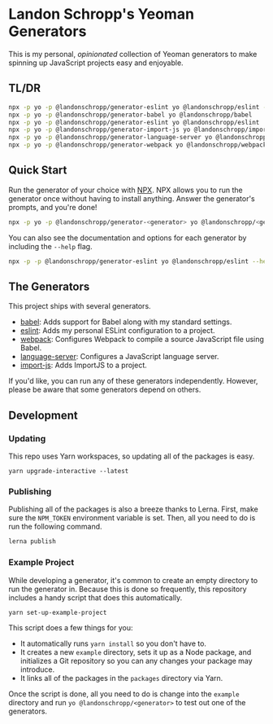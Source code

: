 # Landon Schropp's Yeoman Generators

This is my personal, *opinionated* collection of Yeoman generators to make spinning up JavaScript
projects easy and enjoyable.

## TL/DR

``` bash
npx -p yo -p @landonschropp/generator-eslint yo @landonschropp/eslint --help
npx -p yo -p @landonschropp/generator-babel yo @landonschropp/babel
npx -p yo -p @landonschropp/generator-eslint yo @landonschropp/eslint
npx -p yo -p @landonschropp/generator-import-js yo @landonschropp/import-js
npx -p yo -p @landonschropp/generator-language-server yo @landonschropp/language-server
npx -p yo -p @landonschropp/generator-webpack yo @landonschropp/webpack
```

## Quick Start

Run the generator of your choice with [NPX](https://github.com/zkat/npx). NPX allows you to run the
generator once without having to install anything. Answer the generator's prompts, and you're done!

``` sh
npx -p yo -p @landonschropp/generator-<generator> yo @landonschropp/<generator>
```

You can also see the documentation and options for each generator by including the `--help` flag.

``` sh
npx -p -p @landonschropp/generator-eslint yo @landonschropp/eslint --help
```

## The Generators

This project ships with several generators.

* [babel](packages/generator-babel/readme.md): Adds support for Babel along with my standard
  settings.
* [eslint](packages/generator-eslint/readme.md): Adds my personal ESLint configuration to a project.
* [webpack](packages/generator-webpack/readme.md): Configures Webpack to compile a source JavaScript
  file using Babel.
* [language-server](packages/generator-language-server/readme.md): Configures a JavaScript language
  server.
* [import-js](packages/generator-import-js/readme.md): Adds ImportJS to a project.

If you'd like, you can run any of these generators independently. However, please be aware that some
generators depend on others.

## Development

### Updating

This repo uses Yarn workspaces, so updating all of the packages is easy.

```
yarn upgrade-interactive --latest
```

### Publishing

Publishing all of the packages is also a breeze thanks to Lerna. First, make sure the
`NPM_TOKEN` environment variable is set. Then, all you need to do is run the following command.

``` sh
lerna publish
```

### Example Project

While developing a generator, it's common to create an empty directory to run the generator in.
Because this is done so frequently, this repository includes a handy script that does this
automatically.

``` sh
yarn set-up-example-project
```

This script does a few things for you:

* It automatically runs `yarn install` so you don't have to.
* It creates a new `example` directory, sets it up as a Node package, and initializes a Git
  repository so you can any changes your package may introduce.
* It links all of the packages in the `packages` directory via Yarn.

Once the script is done, all you need to do is change into the `example` directory and run
`yo @landonschropp/<generator>` to test out one of the generators.
